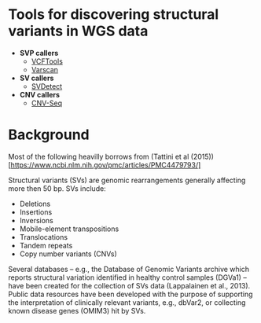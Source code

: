 # Tools for discovering structural variants in WGS data

* **SVP callers**
  * [VCFTools](VCFtools.md)
  * [Varscan](Varscan.md)
* **SV callers**
  * [SVDetect](SVDetect.md)
* **CNV callers**
  * [CNV-Seq](CNV-Seq.md)

# Background
Most of the following heavilly borrows from (Tattini et al (2015))[https://www.ncbi.nlm.nih.gov/pmc/articles/PMC4479793/]

Structural variants (SVs) are genomic rearrangements generally affecting more then 50 bp. SVs include:
* Deletions
* Insertions
* Inversions
* Mobile-element transpositions
* Translocations
* Tandem repeats
* Copy number variants (CNVs)

Several databases – e.g., the Database of Genomic Variants archive which reports structural variation identified in healthy control samples (DGVa1) – have been created for the collection of SVs data (Lappalainen et al., 2013). Public data resources have been developed with the purpose of supporting the interpretation of clinically relevant variants, e.g., dbVar2, or collecting known disease genes (OMIM3) hit by SVs.

